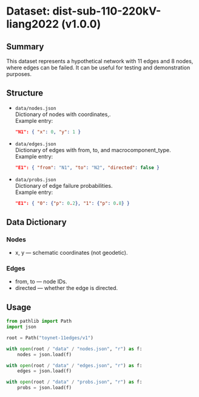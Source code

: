 # Dataset: dist-sub-110-220kV-liang2022 (v1.0.0)

## Summary
This dataset represents a hypothetical network with 11 edges and 8 nodes, where edges can be failed. 
It can be useful for testing and demonstration purposes.

## Structure

- `data/nodes.json`  
  Dictionary of nodes with coordinates,.  
  Example entry:
  ```json
  "N1": { "x": 0, "y": 1 }
  ```
- `data/edges.json`  
  Dictionary of edges with from, to, and macrocomponent_type.  
  Example entry:
  ```json
  "E1": { "from": "N1", "to": "N2", "directed": false }
  ```
- `data/probs.json`  
  Dictionary of edge failure probabilities.  
  Example entry:
  ```json
  "E1": { "0": {"p": 0.2}, "1": {"p": 0.8} }
  ```

## Data Dictionary

### Nodes
- x, y — schematic coordinates (not geodetic).

### Edges
- from, to — node IDs.
- directed — whether the edge is directed.

## Usage

  ```python
  from pathlib import Path
  import json

  root = Path("toynet-11edges/v1")

  with open(root / "data" / "nodes.json", "r") as f:
      nodes = json.load(f)

  with open(root / "data" / "edges.json", "r") as f:
      edges = json.load(f)

  with open(root / "data" / "probs.json", "r") as f:
      probs = json.load(f)
  ```